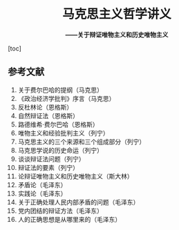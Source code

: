 # <center>马克思主义哲学讲义</center>

**<center>——关于辩证唯物主义和历史唯物主义</center>**

[toc]
## 

## 参考文献

1. 关于费尔巴哈的提纲（马克思）
2. 《政治经济学批判》序言（马克思）  
3. 反杜林论（恩格斯）  
4. 自然辩证法（恩格斯）  
5. 路德维希·费尔巴哈（恩格斯）  
6. 唯物主义和经验批判主义（列宁）  
7. 马克思主义的三个来源和三个组成部分（列宁）  
8. 马克思学说的历史命运（列宁）  
9. 谈谈辩证法问题（列宁）
10. 辩证法的要素（列宁）
11. 论辩证唯物主义和历史唯物主义（斯大林）
12. 矛盾论（毛泽东）
13. 实践论（毛泽东）
14. 关于正确处理人民内部矛盾的问题（毛泽东）
15. 党内团结的辩证方法（毛泽东）
16. 人的正确思想是从哪里来的（毛泽东）
